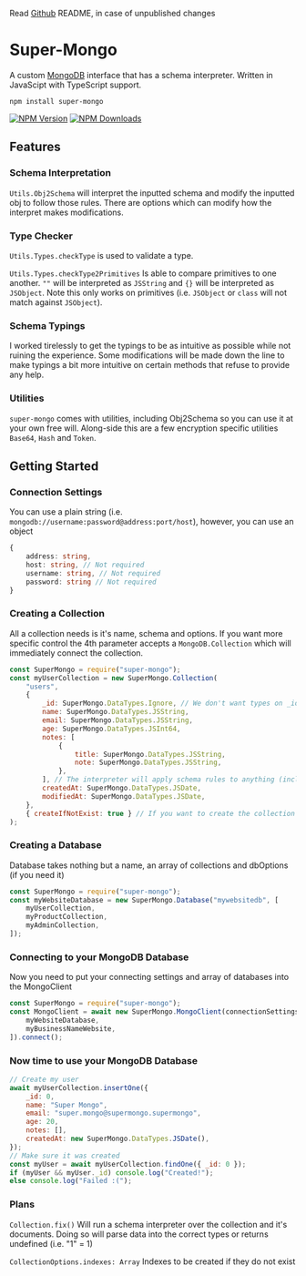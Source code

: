 Read [Github](https://github.com/Forbidden-Duck/super-mongo) README, in case of unpublished changes

# Super-Mongo

A custom [MongoDB](https://www.mongodb.com/) interface that has a schema interpreter. Written in JavaScipt with TypeScript support.

```
npm install super-mongo
```

[![NPM Version](https://badgen.net/npm/v/super-mongo)](https://www.npmjs.com/package/super-mongo)
[![NPM Downloads](https://badgen.net/npm/dm/super-mongo)](https://www.npmjs.com/package/super-mongo)

## **Features**

### Schema Interpretation

`Utils.Obj2Schema` will interpret the inputted schema and modify the inputted obj to follow those rules. There are options which can modify how the interpret makes modifications.

### Type Checker

`Utils.Types.checkType` is used to validate a type.

`Utils.Types.checkType2Primitives` Is able to compare primitives to one another. `""` will be interpreted as `JSString` and `{}` will be interpreted as `JSObject`. Note this only works on primitives (i.e. `JSObject` or `class` will not match against `JSObject`).

### Schema Typings

I worked tirelessly to get the typings to be as intuitive as possible while not ruining the experience. Some modifications will be made down the line to make typings a bit more intuitive on certain methods that refuse to provide any help.

### Utilities

`super-mongo` comes with utilities, including Obj2Schema so you can use it at your own free will. Along-side this are a few encryption specific utilities `Base64`, `Hash` and `Token`.

## **Getting Started**

### Connection Settings

You can use a plain string (i.e. `mongodb://username:password@address:port/host`), however, you can use an object

```ts
{
    address: string,
    host: string, // Not required
    username: string, // Not required
    password: string // Not required
}
```

### Creating a Collection

All a collection needs is it's name, schema and options. If you want more specific control the 4th parameter accepts a `MongoDB.Collection` which will immediately connect the collection.

```js
const SuperMongo = require("super-mongo");
const myUserCollection = new SuperMongo.Collection(
    "users",
    {
        _id: SuperMongo.DataTypes.Ignore, // We don't want types on _id modified
        name: SuperMongo.DataTypes.JSString,
        email: SuperMongo.DataTypes.JSString,
        age: SuperMongo.DataTypes.JSInt64,
        notes: [
            {
                title: SuperMongo.DataTypes.JSString,
                note: SuperMongo.DataTypes.JSString,
            },
        ], // The interpreter will apply schema rules to anything (including multi-dimensional arrays)
        createdAt: SuperMongo.DataTypes.JSDate,
        modifiedAt: SuperMongo.DataTypes.JSDate,
    },
    { createIfNotExist: true } // If you want to create the collection if you haven't got one already
);
```

### Creating a Database

Database takes nothing but a name, an array of collections and dbOptions (if you need it)

```js
const SuperMongo = require("super-mongo");
const myWebsiteDatabase = new SuperMongo.Database("mywebsitedb", [
    myUserCollection,
    myProductCollection,
    myAdminCollection,
]);
```

### Connecting to your MongoDB Database

Now you need to put your connecting settings and array of databases into the MongoClient

```js
const SuperMongo = require("super-mongo");
const MongoClient = await new SuperMongo.MongoClient(connectionSettings, [
    myWebsiteDatabase,
    myBusinessNameWebsite,
]).connect();
```

### Now time to use your MongoDB Database

```js
// Create my user
await myUserCollection.insertOne({
    _id: 0,
    name: "Super Mongo",
    email: "super.mongo@supermongo.supermongo",
    age: 20,
    notes: [],
    createdAt: new SuperMongo.DataTypes.JSDate(),
});
// Make sure it was created
const myUser = await myUserCollection.findOne({ _id: 0 });
if (myUser && myUser._id) console.log("Created!");
else console.log("Failed :(");
```

### Plans

`Collection.fix()` Will run a schema interpreter over the collection and it's documents. Doing so will parse data into the correct types or returns undefined (i.e. "1" = 1)

`CollectionOptions.indexes: Array` Indexes to be created if they do not exist

